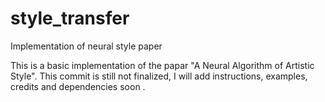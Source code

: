 # style_transfer
Implementation of neural style paper

This is a basic implementation of the papar "A Neural Algorithm of Artistic Style".
This commit is still not finalized, I will add instructions, examples, credits and dependencies soon .
